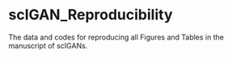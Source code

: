 # scIGAN_Reproducibility
The data and codes for reproducing all Figures and Tables in the manuscript of scIGANs.
